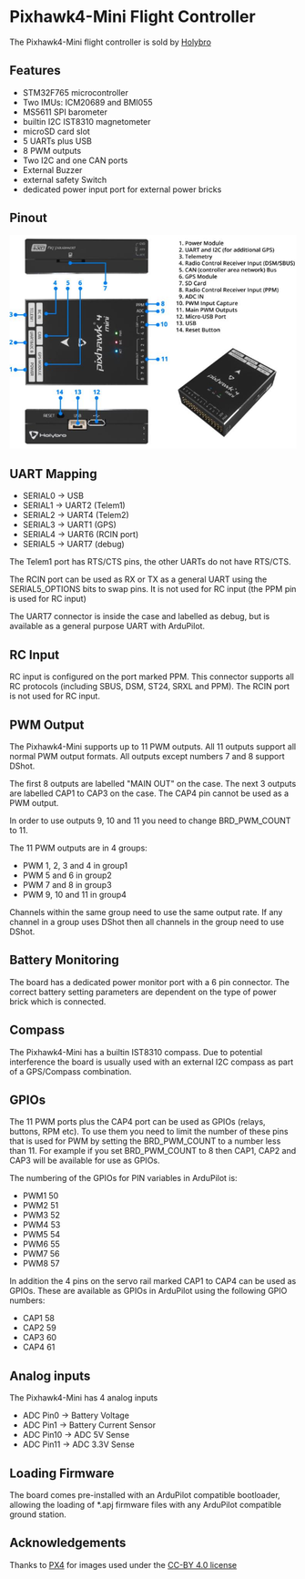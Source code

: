 # Pixhawk4-Mini Flight Controller

The Pixhawk4-Mini flight controller is sold by [Holybro](http://www.holybro.com/product/64)

## Features

 - STM32F765 microcontroller
 - Two IMUs: ICM20689 and BMI055
 - MS5611 SPI barometer
 - builtin I2C IST8310 magnetometer
 - microSD card slot
 - 5 UARTs plus USB
 - 8 PWM outputs
 - Two I2C and one CAN ports
 - External Buzzer
 - external safety Switch
 - dedicated power input port for external power bricks

## Pinout

![Pixhawk4 Mini Board](PH4-mini-pinout.jpg "Pixhawk4 Mini")

## UART Mapping

 - SERIAL0 -> USB
 - SERIAL1 -> UART2 (Telem1)
 - SERIAL2 -> UART4 (Telem2)
 - SERIAL3 -> UART1 (GPS)
 - SERIAL4 -> UART6 (RCIN port)
 - SERIAL5 -> UART7 (debug)

The Telem1 port has RTS/CTS pins, the other UARTs do not have RTS/CTS.

The RCIN port can be used as RX or TX as a general UART using the
SERIAL5_OPTIONS bits to swap pins. It is not used for RC input (the
PPM pin is used for RC input)

The UART7 connector is inside the case and labelled as debug, but is
available as a general purpose UART with ArduPilot.

## RC Input
 
RC input is configured on the port marked PPM. This connector supports
all RC protocols (including SBUS, DSM, ST24, SRXL and PPM). The RCIN
port is not used for RC input.

## PWM Output

The Pixhawk4-Mini supports up to 11 PWM outputs. All 11 outputs
support all normal PWM output formats. All outputs except numbers 7
and 8 support DShot.

The first 8 outputs are labelled "MAIN OUT" on the case. The next 3
outputs are labelled CAP1 to CAP3 on the case. The CAP4 pin cannot be
used as a PWM output.

In order to use outputs 9, 10 and 11 you need to change BRD_PWM_COUNT
to 11.

The 11 PWM outputs are in 4 groups:

 - PWM 1, 2, 3 and 4 in group1
 - PWM 5 and 6 in group2
 - PWM 7 and 8 in group3
 - PWM 9, 10 and 11 in group4

Channels within the same group need to use the same output rate. If
any channel in a group uses DShot then all channels in the group need
to use DShot.

## Battery Monitoring

The board has a dedicated power monitor port with a 6 pin
connector. The correct battery setting parameters are dependent on
the type of power brick which is connected.

## Compass

The Pixhawk4-Mini has a builtin IST8310 compass. Due to potential
interference the board is usually used with an external I2C compass as
part of a GPS/Compass combination.

## GPIOs

The 11 PWM ports plus the CAP4 port can be used as GPIOs (relays,
buttons, RPM etc). To use them you need to limit the number of these
pins that is used for PWM by setting the BRD_PWM_COUNT to a number
less than 11. For example if you set BRD_PWM_COUNT to 8 then CAP1,
CAP2 and CAP3 will be available for use as GPIOs.

The numbering of the GPIOs for PIN variables in ArduPilot is:

 - PWM1 50
 - PWM2 51
 - PWM3 52
 - PWM4 53
 - PWM5 54
 - PWM6 55
 - PWM7 56
 - PWM8 57

In addition the 4 pins on the servo rail marked CAP1 to CAP4 can be
used as GPIOs. These are available as GPIOs in ArduPilot using the
following GPIO numbers:

 - CAP1 58
 - CAP2 59
 - CAP3 60
 - CAP4 61

## Analog inputs

The Pixhawk4-Mini has 4 analog inputs

 - ADC Pin0 -> Battery Voltage
 - ADC Pin1 -> Battery Current Sensor
 - ADC Pin10 -> ADC 5V Sense
 - ADC Pin11 -> ADC 3.3V Sense

## Loading Firmware

The board comes pre-installed with an ArduPilot compatible bootloader,
allowing the loading of *.apj firmware files with any ArduPilot
compatible ground station.

## Acknowledgements

Thanks to
[PX4](https://docs.px4.io/en/flight_controller/pixhawk4_mini.html) for
images used under the [CC-BY 4.0 license](https://creativecommons.org/licenses/by/4.0/)
